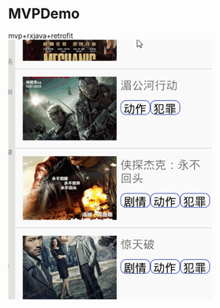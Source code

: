 # MVPDemo
mvp+rxjava+retrofit
![screenshot](https://github.com/HarryXR/MVPDemo/blob/master/gif/my2.gif)
